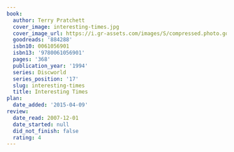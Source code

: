 ```yaml
---
book:
  author: Terry Pratchett
  cover_image: interesting-times.jpg
  cover_image_url: https://i.gr-assets.com/images/S/compressed.photo.goodreads.com/books/1430881376l/884288._SX98_.jpg
  goodreads: '884288'
  isbn10: 0061056901
  isbn13: '9780061056901'
  pages: '368'
  publication_year: '1994'
  series: Discworld
  series_position: '17'
  slug: interesting-times
  title: Interesting Times
plan:
  date_added: '2015-04-09'
review:
  date_read: 2007-12-01
  date_started: null
  did_not_finish: false
  rating: 4
---
```

